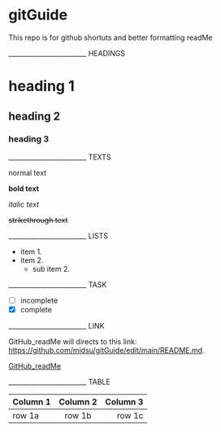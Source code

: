 # gitGuide
This repo is for github shortuts and better formatting readMe

________________________ HEADINGS

# heading 1
## heading 2
### heading 3

________________________ TEXTS

normal text

**bold text**

*italic text*

~~strikethrough text~~

________________________ LISTS

- item 1.
- item 2.
  - sub item 2.

________________________ TASK

- [ ] incomplete 
- [x] complete

________________________ LINK

GitHub_readMe will directs to this link: https://github.com/midsu/gitGuide/edit/main/README.md.

[GitHub_readMe](https://github.com/midsu/gitGuide/edit/main/README.md)

________________________ TABLE

|Column 1|Column 2|Column 3|
|:---|:---:|---:|
|row 1a|row 1b|row 1c|














